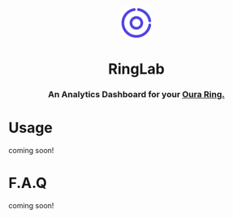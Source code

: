 <div align="center">
<img src='./public/ring-lab-logo.png'/> 
<h1>RingLab</h1>
</div>

<h3 align="center">An Analytics Dashboard for your 
  <span>
    <a href='https://ouraring.com/'>Oura Ring.</a>
  </span>
</h3>

# Usage

coming soon!

# F.A.Q

coming soon!
